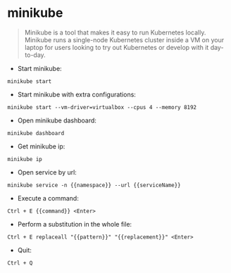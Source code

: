 # minikube

> Minikube is a tool that makes it easy to run Kubernetes locally. Minikube runs a single-node Kubernetes cluster inside a VM on your laptop for users looking to try out Kubernetes or develop with it day-to-day.

- Start minikube:

`minikube start`

- Start minikube with extra configurations:

`minikube start --vm-driver=virtualbox --cpus 4 --memory 8192`

- Open minikube dashboard:

`minikube dashboard`

- Get minikube ip:

`minikube ip`

- Open service by url:

`minikube service -n {{namespace}} --url {{serviceName}}`

- Execute a command:

`Ctrl + E {{command}} <Enter>`

- Perform a substitution in the whole file:

`Ctrl + E replaceall "{{pattern}}" "{{replacement}}" <Enter>`

- Quit:

`Ctrl + Q`
